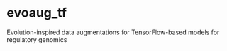 # evoaug_tf
Evolution-inspired data augmentations for TensorFlow-based models for regulatory genomics
